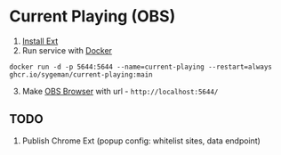 # Current Playing (OBS)
1. [Install Ext](https://developer.chrome.com/docs/extensions/get-started/tutorial/hello-world#load-unpacked)
2. Run service with [Docker](https://docs.docker.com/get-docker/) 

`docker run -d -p 5644:5644 --name=current-playing --restart=always ghcr.io/sygeman/current-playing:main`

3. Make [OBS Browser](https://obsproject.com/kb/browser-source) with url - `http://localhost:5644/`

## TODO
1. Publish Chrome Ext (popup config: whitelist sites, data endpoint)